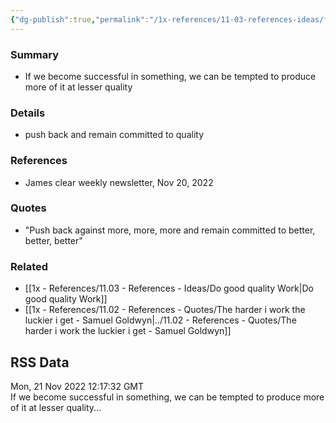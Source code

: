 ```yaml
---
{"dg-publish":true,"permalink":"/1x-references/11-03-references-ideas/focus-on-producing-quality-rather-than-quantity/","dgHomeLink":true,"dgPassFrontmatter":false,"dgShowBacklinks":true,"dgShowLocalGraph":false,"dgShowInlineTitle":true}
---
```



### Summary
- If we become successful in something, we can be tempted to produce more of it at lesser quality

### Details
- push back and remain committed to quality

### References
- James clear weekly newsletter, Nov 20, 2022

### Quotes
- "Push back against more, more, more and remain committed to better, better, better"

### Related
- [[1x - References/11.03 - References - Ideas/Do good quality Work|Do good quality Work]]
- [[1x - References/11.02 - References - Quotes/The harder i work the luckier i get - Samuel Goldwyn|../11.02 - References - Quotes/The harder i work the luckier i get - Samuel Goldwyn]]

## RSS Data
<div class='date'>Mon, 21 Nov 2022 12:17:32 GMT</div>
<div class='description'>If we become successful in something, we can be tempted to produce more of it at lesser quality...</div>
